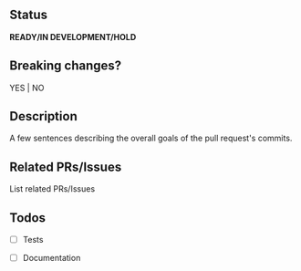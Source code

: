 ## Status
**READY/IN DEVELOPMENT/HOLD**

## Breaking changes?
YES | NO

## Description
A few sentences describing the overall goals of the pull request's commits.

## Related PRs/Issues
List related PRs/Issues 

## Todos
- [ ] Tests
- [ ] Documentation

